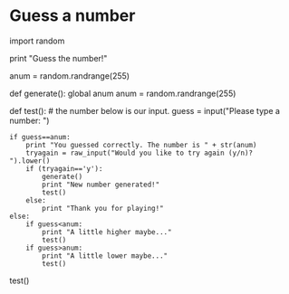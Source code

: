 Guess a number
====================
import random

print "Guess the number!"

anum = random.randrange(255)

def generate():
    global anum
    anum = random.randrange(255)
    

def test():
    # the number below is our input.
    guess = input("Please type a number: ")
    
    if guess==anum:
        print "You guessed correctly. The number is " + str(anum)
        tryagain = raw_input("Would you like to try again (y/n)? ").lower()
        if (tryagain=='y'):
            generate()
            print "New number generated!"
            test()
        else:
            print "Thank you for playing!"
    else:
        if guess<anum:
            print "A little higher maybe..."
            test()
        if guess>anum:
            print "A little lower maybe..."
            test()

test() 
